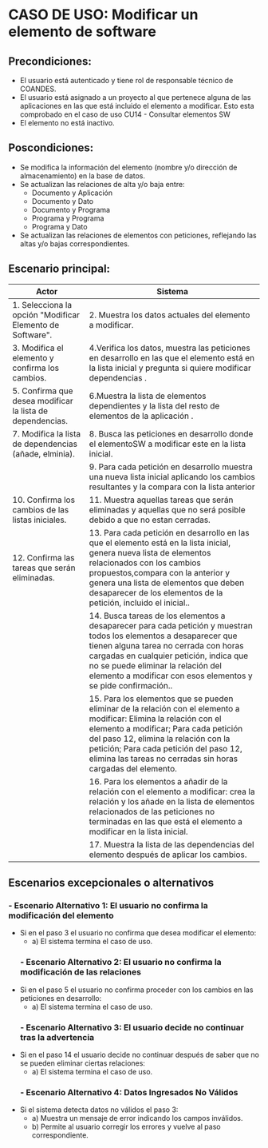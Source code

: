 # CASO DE USO: Modificar un elemento de software 
## Precondiciones: 
- El usuario está autenticado y tiene rol de responsable técnico de COANDES.
- El usuario está asignado a un proyecto al que pertenece alguna de las aplicaciones en las que está incluido el elemento a modificar. Esto esta comprobado en el caso de uso CU14 - Consultar elementos SW
- El elemento no está inactivo.

## Poscondiciones: 
- Se modifica la información del elemento (nombre y/o dirección de almacenamiento) en la base de datos.
- Se actualizan las relaciones de alta y/o baja entre:
	- Documento y Aplicación
	- Documento y Dato
	- Documento y Programa
	- Programa y Programa
	- Programa y Dato
- Se actualizan las relaciones de elementos con peticiones, reflejando las altas y/o bajas correspondientes.

## Escenario principal: 
| Actor         | Sistema                                                                 |
|---------------|-------------------------------------------------------------------------|
| 1. Selecciona la opción "Modificar Elemento de Software".   | 2. Muestra los datos actuales del elemento a modificar. |
| 3. Modifica el elemento y confirma los cambios. | 4.Verifica los datos, muestra las peticiones en desarrollo en las que el elemento está en la lista inicial y pregunta si quiere modificar dependencias  .  | 
| 5. Confirma que desea modificar la lista de dependencias. | 6.Muestra la lista de elementos dependientes y la lista del resto de elementos de la aplicación . |
| 7. Modifica la lista de dependencias (añade, elminia). | 8. Busca las peticiones en desarrollo donde el elementoSW a modificar este en la lista inicial. |
| | 9. Para cada petición en desarrollo muestra una nueva lista inicial aplicando los cambios resultantes y la compara con la lista anterior |
| 10. Confirma los cambios de las listas iniciales.| 11. Muestra aquellas tareas que serán eliminadas y aquellas que no será posible debido a que no estan cerradas. |
| 12. Confirma las tareas que serán eliminadas. | 13. Para cada petición en desarrollo en las que el elemento está en la lista inicial, genera nueva lista de elementos relacionados con los cambios propuestos,compara con la anterior y genera una lista de elementos que deben desaparecer de los elementos de la petición, incluido el inicial.. |
| | 14. Busca tareas de los elementos a desaparecer para cada petición y muestran todos los elementos a desaparecer que tienen alguna tarea no cerrada con horas cargadas en cualquier petición, indica que no se puede eliminar la relación del elemento a modificar con esos elementos y se pide confirmación.. |
| | 15. Para los elementos que se pueden eliminar de la relación con el elemento a modificar: Elimina la relación con el elemento a modificar; Para cada petición del paso 12, elimina la relación con la petición; Para cada petición del paso 12, elimina las tareas no cerradas sin horas cargadas del elemento. |
| | 16. Para los elementos a añadir de la relación con el elemento a modificar: crea la relación y los añade en la lista de elementos relacionados de las peticiones no terminadas en las que está el elemento a modificar en la lista inicial. |
| | 17. Muestra la lista de las dependencias del elemento después de aplicar los cambios. |


## Escenarios excepcionales o alternativos
  ### - Escenario Alternativo 1: El usuario no confirma la modificación del elemento
- Si en el paso 3 el usuario no confirma que desea modificar el elemento:
    -  a) El sistema termina el caso de uso.
  ### - Escenario Alternativo 2: El usuario no confirma la modificación de las relaciones
- Si en el paso 5 el usuario no confirma proceder con los cambios en las peticiones en desarrollo:
    -  a) El sistema termina el caso de uso.
  ### - Escenario Alternativo 3: El usuario decide no continuar tras la advertencia
- Si en el paso 14 el usuario decide no continuar después de saber que no se pueden eliminar ciertas relaciones:
    -  a) El sistema termina el caso de uso.
  ### - Escenario Alternativo 4: Datos Ingresados No Válidos
- Si el sistema detecta datos no válidos el paso 3:
    -  a) Muestra un mensaje de error indicando los campos inválidos.
    -  b) Permite al usuario corregir los errores y vuelve al paso correspondiente.
